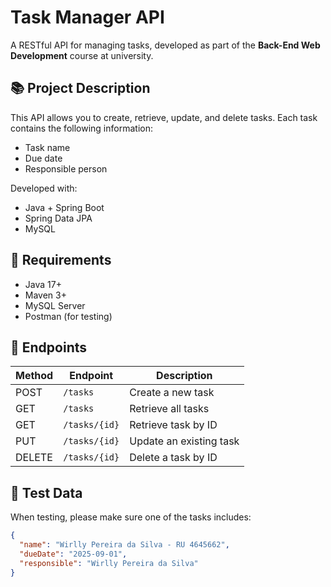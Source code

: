 # Task Manager API

A RESTful API for managing tasks, developed as part of the **Back-End Web Development** course at university.

## 📚 Project Description

This API allows you to create, retrieve, update, and delete tasks. Each task contains the following information:

- Task name
- Due date
- Responsible person

Developed with:
- Java + Spring Boot
- Spring Data JPA
- MySQL

## 📌 Requirements

- Java 17+
- Maven 3+
- MySQL Server
- Postman (for testing)

## 🚀 Endpoints

| Method | Endpoint           | Description             |
|--------|--------------------|-------------------------|
| POST   | `/tasks`           | Create a new task       |
| GET    | `/tasks`           | Retrieve all tasks      |
| GET    | `/tasks/{id}`      | Retrieve task by ID     |
| PUT    | `/tasks/{id}`      | Update an existing task |
| DELETE | `/tasks/{id}`      | Delete a task by ID     |

## 🧪 Test Data

When testing, please make sure one of the tasks includes:

```json
{
  "name": "Wirlly Pereira da Silva - RU 4645662",
  "dueDate": "2025-09-01",
  "responsible": "Wirlly Pereira da Silva"
}
